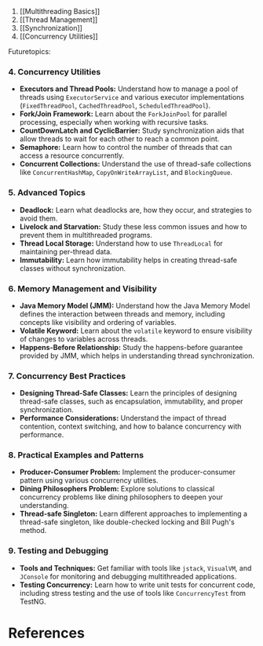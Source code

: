 1. [[Multithreading Basics]]
2. [[Thread Management]]
3. [[Synchronization]]
4. [[Concurrency Utilities]]


Futuretopics: 
### 4. **Concurrency Utilities**

- **Executors and Thread Pools:** Understand how to manage a pool of threads using `ExecutorService` and various executor implementations (`FixedThreadPool`, `CachedThreadPool`, `ScheduledThreadPool`).
- **Fork/Join Framework:** Learn about the `ForkJoinPool` for parallel processing, especially when working with recursive tasks.
- **CountDownLatch and CyclicBarrier:** Study synchronization aids that allow threads to wait for each other to reach a common point.
- **Semaphore:** Learn how to control the number of threads that can access a resource concurrently.
- **Concurrent Collections:** Understand the use of thread-safe collections like `ConcurrentHashMap`, `CopyOnWriteArrayList`, and `BlockingQueue`.

### 5. **Advanced Topics**

- **Deadlock:** Learn what deadlocks are, how they occur, and strategies to avoid them.
- **Livelock and Starvation:** Study these less common issues and how to prevent them in multithreaded programs.
- **Thread Local Storage:** Understand how to use `ThreadLocal` for maintaining per-thread data.
- **Immutability:** Learn how immutability helps in creating thread-safe classes without synchronization.

### 6. **Memory Management and Visibility**

- **Java Memory Model (JMM):** Understand how the Java Memory Model defines the interaction between threads and memory, including concepts like visibility and ordering of variables.
- **Volatile Keyword:** Learn about the `volatile` keyword to ensure visibility of changes to variables across threads.
- **Happens-Before Relationship:** Study the happens-before guarantee provided by JMM, which helps in understanding thread synchronization.

### 7. **Concurrency Best Practices**

- **Designing Thread-Safe Classes:** Learn the principles of designing thread-safe classes, such as encapsulation, immutability, and proper synchronization.
- **Performance Considerations:** Understand the impact of thread contention, context switching, and how to balance concurrency with performance.

### 8. **Practical Examples and Patterns**

- **Producer-Consumer Problem:** Implement the producer-consumer pattern using various concurrency utilities.
- **Dining Philosophers Problem:** Explore solutions to classical concurrency problems like dining philosophers to deepen your understanding.
- **Thread-safe Singleton:** Learn different approaches to implementing a thread-safe singleton, like double-checked locking and Bill Pugh's method.

### 9. **Testing and Debugging**

- **Tools and Techniques:** Get familiar with tools like `jstack`, `VisualVM`, and `JConsole` for monitoring and debugging multithreaded applications.
- **Testing Concurrency:** Learn how to write unit tests for concurrent code, including stress testing and the use of tools like `ConcurrencyTest` from TestNG.


# References